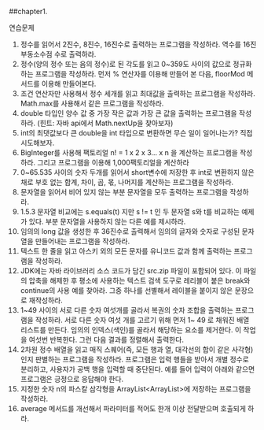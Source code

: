 ##chapter1.

연습문제

1. 정수를 읽어서 2진수, 8진수, 16진수로 출력하는 프로그램을 작성하라. 역수를 16진 부동소수점 수로 출력하라.
2. 정수(양의 정수 또는 음의 정수)로 된 각도를 읽고 0~359도 사이의 값으로 정규화하는 프로그램을 작성하라. 먼저 % 연산자를 이용해 만들어 본 다음, floorMod 메서드를 이용해 만들어본다.
3. 조건 연산자만 사용해서 정수 세개를 읽고 최대값을 출력하는 프로그램을 작성하라. Math.max를 사용해서 같은 프로그램을 작성하라.
4. double 타입인 양수 값 중 가장 작은 값과 가장 큰 값을 출력하는 프로그램을 작성하라. (힌트: 자바 api에서 Math.nextUp을 찾아보자)
5. int의 최댓값보다 큰 double을 int 타입으로 변환하면 무슨 일이 일어나는가? 직접 시도해보자.
6. BigInteger를 사용해 팩토리얼 n! = 1 x 2 x 3... x n 을 계산하는 프로그램을 작성하라. 그리고 프로그램을 이용해 1,000팩토리얼을 계산하라
7. 0~65.535 사이의 숫자 두개를 읽어서 short변수에 저장한 후 int로 변환하지 않은 채로 부호 없는 합계, 차이, 곱, 몫, 나머지를 계산하는 프로그램을 작성하라.
8. 문자열을 읽어서 비어 있지 않는 부분 문자열을 모두 출력하는 프로그램을 작성하라.
9. 1.5.3 문자열 비교에는 s.equals(t) 지만 s != t 인 두 문자열 s와 t를 비교하는 예제가 있다. 부분 문자열을 사용하지 않는 다른 예를 제시하라.
10. 임의의 long 값을 생성한 후 36진수로 출력해서 임의의 글자와 숫자로 구성된 문자열을 만들어내는 프로그램을 작성하라.
11. 텍스트 한 줄을 읽고 아스키 외의 모든 문자를 유니코드 값과 함께 출력하는 프로그램을 작성하라.
12. JDK에는 자바 라이브러리 소스 코드가 담긴 src.zip 파일이 포함되어 있다. 이 파일의 압축을 해제한 후 평소에 사용하는 텍스트 검색 도구로 레리블이 붙은 break와 continue의 사용 예를 찾아라. 그중 하나를 선별해서 레이블을 붙이지 않은 문장으로 재작성하라.
13. 1~49 사이의 서로 다른 숫자 여섯개를 골라서 복권의 숫자 조합을 출력하는 프로그램을 작성하라. 서로 다른 숫자 여섯 개를 고르기 위해 먼저 1~ 49 로 채워진 배열 리스트를 만든다. 임의의 인덱스(색인)를 골라서 해당하는 요소를 제거한다. 이 작업을 여섯번 반복한다. 그런 다음 결과를 정렬해서 출력한다.
14. 2차원 정수 배열을 읽고 매직 스퀘어(즉, 모든 행과 열, 대각선의 합이 같은 사각형)인지 판별하는 프로그램을 작성하라. 프로그램은 입력 행들을 받아서 개별 정수로 분리하고, 사용자가 공백 행을 입력할 때 중단된다. 예를 들어 입력이 아래와 같으면 프로그램은 긍정으로 응답해야 한다.
15. 지정한 숫자 n의 파스칼 삼각형을 ArrayList<ArrayList<Integer>>에 저장하는 프로그램을 작성하라.
16. average 메서드를 개선해서 파라미터를 적어도 한개 이상 전달받으며 호출되게 하라.